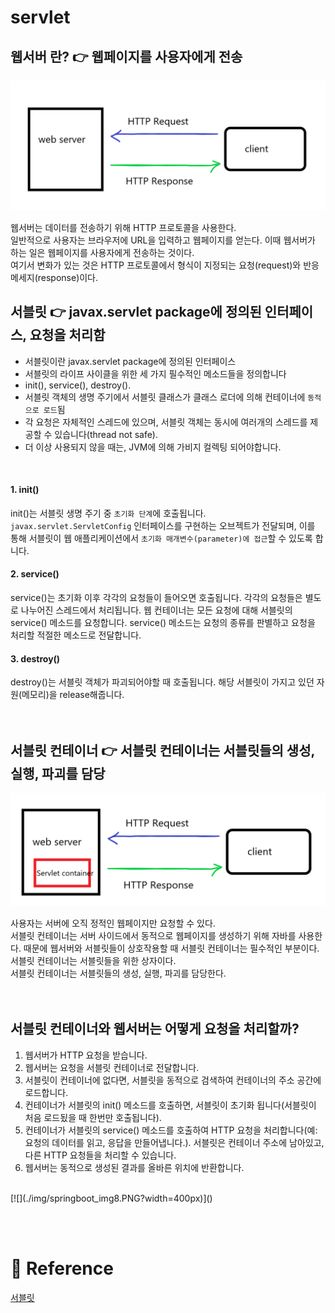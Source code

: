 # servlet

## 웹서버 란? 👉 웹페이지를 사용자에게 전송
[![](./img/springboot_img1.PNG?width=400px)]()  
  
웹서버는 데이터를 전송하기 위해 HTTP 프로토콜을 사용한다.  
일반적으로 사용자는 브라우저에 URL을 입력하고 웹페이지를 얻는다. 이때 웹서버가 하는 일은 웹페이지를 사용자에게 전송하는 것이다.  
여기서 변화가 있는 것은 HTTP 프로토콜에서 형식이 지정되는 요청(request)와 반응 메세지(response)이다.  
  
## 서블릿 👉 javax.servlet package에 정의된 인터페이스, 요청을 처리함
- 서블릿이란 javax.servlet package에 정의된 인터페이스 
- 서블릿의 라이프 사이클을 위한 세 가지 필수적인 메소드들을 정의합니다 
- init(), service(), destroy(). 
- 서블릿 객체의 생명 주기에서 서블릿 클래스가 클래스 로더에 의해 컨테이너에 `동적으로 로드`됨 
- 각 요청은 자체적인 스레드에 있으며, 서블릿 객체는 동시에 여러개의 스레드를 제공할 수 있습니다(thread not safe). 
- 더 이상 사용되지 않을 때는, JVM에 의해 가비지 컬렉팅 되어야합니다. 
<br/>

#### 1. init()
init()는 서블릿 생명 주기 중 `초기화 단계`에 호출됩니다. `javax.servlet.ServletConfig` 인터페이스를 구현하는 오브젝트가 전달되며, 이를 통해 서블릿이 웹 애플리케이션에서 `초기화 매개변수(parameter)에 접근`할 수 있도록 합니다.

#### 2. service() 
service()는 초기화 이후 각각의 요청들이 들어오면 호출됩니다. 각각의 요청들은 별도로 나누어진 스레드에서 처리됩니다.
웹 컨테이너는 모든 요청에 대해 서블릿의 service() 메소드를 요청합니다. service() 메소드는 요청의 종류를 판별하고 요청을 처리할 적절한 메소드로 전달합니다. 

#### 3. destroy()
destroy()는 서블릿 객체가 파괴되어야할 때 호출됩니다. 해당 서블릿이 가지고 있던 자원(메모리)을 release해줍니다.  
<br/><br/>


## 서블릿 컨테이너 👉 서블릿 컨테이너는 서블릿들의 생성, 실행, 파괴를 담당
[![](./img/springboot_img2.PNG?width=400px)]()  
  
사용자는 서버에 오직 정적인 웹페이지만 요청할 수 있다.  
서블릿 컨테이너는 서버 사이드에서 동적으로 웹페이지를 생성하기 위해 자바를 사용한다. 때문에 웹서버와 서블릿들이 상호작용할 때 서블릿 컨테이너는 필수적인 부분이다.  
서블릿 컨테이너는 서블릿들을 위한 상자이다.  
서블릿 컨테이너는 서블릿들의 생성, 실행, 파괴를 담당한다.  
<br/><br/>

## 서블릿 컨테이너와 웹서버는 어떻게 요청을 처리할까?
1. 웹서버가 HTTP 요청을 받습니다.  
2. 웹서버는 요청을 서블릿 컨테이너로 전달합니다.   
3. 서블릿이 컨테이너에 없다면, 서블릿을 동적으로 검색하여 컨테이너의 주소 공간에 로드합니다.  
4. 컨테이너가 서블릿의 init() 메소드를 호출하면, 서블릿이 초기화 됩니다(서블릿이 처음 로드됬을 때 한번만 호출됩니다).  
5. 컨테이너가 서블릿의 service() 메소드를 호출하여 HTTP 요청을 처리합니다(예: 요청의 데이터를 읽고, 응답을 만들어냅니다.). 서블릿은 컨테이너 주소에 남아있고, 다른 HTTP 요청들을 처리할 수 있습니다.  
6. 웹서버는 동적으로 생성된 결과를 올바른 위치에 반환합니다.  
<br/>
[![](./img/springboot_img8.PNG?width=400px)]()    

<br/><br/>

# :newspaper: Reference
[서블릿](https://scshim.tistory.com/28)